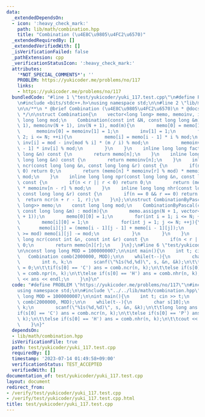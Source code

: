 ```yaml
---
data:
  _extendedDependsOn:
  - icon: ':heavy_check_mark:'
    path: lib/math/combination.hpp
    title: "Combination (\u4E8C\u9805\u4FC2\u6570)"
  _extendedRequiredBy: []
  _extendedVerifiedWith: []
  _isVerificationFailed: false
  _pathExtension: cpp
  _verificationStatusIcon: ':heavy_check_mark:'
  attributes:
    '*NOT_SPECIAL_COMMENTS*': ''
    PROBLEM: https://yukicoder.me/problems/no/117
    links:
    - https://yukicoder.me/problems/no/117
  bundledCode: "#line 1 \"test/yukicoder/yuki_117.test.cpp\"\n#define PROBLEM \"https://yukicoder.me/problems/no/117\"\
    \n#include <bits/stdc++.h>\nusing namespace std;\n\n#line 2 \"lib/math/combination.hpp\"\
    \n\n/**\n * @brief Combination (\u4E8C\u9805\u4FC2\u6570)\n * @docs docs/math/combination.md\n\
    \ */\n\nstruct Combination{\n    vector<long long> memo, memoinv, inv;\n    const\
    \ long long mod;\n    Combination(const int &N, const long long &m) : memo(N +\
    \ 1), memoinv(N + 1), inv(N + 1), mod(m){\n        memo[0] = memo[1] = 1;\n  \
    \      memoinv[0] = memoinv[1] = 1;\n        inv[1] = 1;\n        for(int i =\
    \ 2; i <= N; ++i){\n            memo[i] = memo[i - 1] * i % mod;\n           \
    \ inv[i] = mod - inv[mod % i] * (m / i) % mod;\n            memoinv[i] = memoinv[i\
    \ - 1] * inv[i] % mod;\n        }\n    }\n    inline long long fact(const long\
    \ long &n) const {\n        return memo[n];\n    }\n    inline long long factinv(const\
    \ long long &n) const {\n        return memoinv[n];\n    }\n    inline long long\
    \ ncr(const long long &n, const long long &r) const {\n        if(n < r || r <\
    \ 0) return 0;\n        return (memo[n] * memoinv[r] % mod) * memoinv[n - r] %\
    \ mod;\n    }\n    inline long long npr(const long long &n, const long long &r)\
    \ const {\n        if(n < r || r < 0) return 0;\n        return (memo[n] % mod)\
    \ * memoinv[n - r] % mod;\n    }\n    inline long long nhr(const long long &n,\
    \ const long long &r) const {\n        if(n == 0 && r == 0) return 1;\n      \
    \  return ncr(n + r - 1, r);\n    }\n};\n\nstruct CombinationByPascal{\n    vector<vector<long\
    \ long>> memo;\n    const long long mod;\n    CombinationByPascal(const int &N,\
    \ const long long &m) : mod(m){\n        memo.assign(N + 1, vector<long long>(N\
    \ + 1));\n        memo[0][0] = 1;\n        for(int i = 1; i <= N; ++i){\n    \
    \        memo[i][0] = 1;\n            for(int j = 1; j <= N; ++j){\n         \
    \       memo[i][j] = (memo[i - 1][j - 1] + memo[i - 1][j]);\n                if(memo[i][j]\
    \ >= mod) memo[i][j] -= mod;\n            }\n        }\n    }\n    inline long\
    \ long ncr(const int &n, const int &r) const {\n        if(n < r || r < 0) return\
    \ 0;\n        return memo[n][r];\n    }\n};\n#line 6 \"test/yukicoder/yuki_117.test.cpp\"\
    \n\nconst long long MOD = 1000000007;\n\nint main(){\n    int t; cin >> t;\n \
    \   Combination comb(2000000, MOD);\n\n    while(t--){\n        char s[10];\n\
    \        int n, k;\n        scanf(\"%1s(%d,%d)\", s, &n, &k);\n\t\tlong long ans\
    \ = 0;\n\t\tif(s[0] == 'C') ans = comb.ncr(n, k);\n\t\telse if(s[0] == 'P') ans\
    \ = comb.npr(n, k);\n\t\telse if(s[0] == 'H') ans = comb.nhr(n, k);\n\t\tcout\
    \ << ans << endl;\n    }\n}\n"
  code: "#define PROBLEM \"https://yukicoder.me/problems/no/117\"\n#include <bits/stdc++.h>\n\
    using namespace std;\n\n#include \"../../lib/math/combination.hpp\"\n\nconst long\
    \ long MOD = 1000000007;\n\nint main(){\n    int t; cin >> t;\n    Combination\
    \ comb(2000000, MOD);\n\n    while(t--){\n        char s[10];\n        int n,\
    \ k;\n        scanf(\"%1s(%d,%d)\", s, &n, &k);\n\t\tlong long ans = 0;\n\t\t\
    if(s[0] == 'C') ans = comb.ncr(n, k);\n\t\telse if(s[0] == 'P') ans = comb.npr(n,\
    \ k);\n\t\telse if(s[0] == 'H') ans = comb.nhr(n, k);\n\t\tcout << ans << endl;\n\
    \    }\n}"
  dependsOn:
  - lib/math/combination.hpp
  isVerificationFile: true
  path: test/yukicoder/yuki_117.test.cpp
  requiredBy: []
  timestamp: '2023-07-14 01:49:58+09:00'
  verificationStatus: TEST_ACCEPTED
  verifiedWith: []
documentation_of: test/yukicoder/yuki_117.test.cpp
layout: document
redirect_from:
- /verify/test/yukicoder/yuki_117.test.cpp
- /verify/test/yukicoder/yuki_117.test.cpp.html
title: test/yukicoder/yuki_117.test.cpp
---
```

